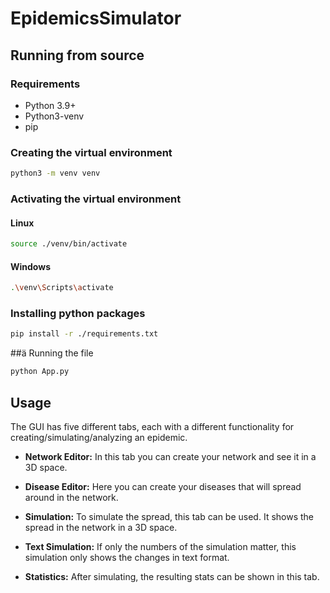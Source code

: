# EpidemicsSimulator

## Running from source

### Requirements

- Python 3.9+
- Python3-venv
- pip

### Creating the virtual environment
```bash
python3 -m venv venv
```

### Activating the virtual environment
#### Linux
```bash
source ./venv/bin/activate
```
#### Windows
```bash
.\venv\Scripts\activate
```

### Installing python packages
```bash
pip install -r ./requirements.txt
```

##ä Running the file
```bash
python App.py
```

## Usage

The GUI has five different tabs, each with a different functionality for creating/simulating/analyzing an epidemic.

- **Network Editor:** In this tab you can create your network and see it in a 3D space.

- **Disease Editor:** Here you can create your diseases that will spread around in the network.

- **Simulation:** To simulate the spread, this tab can be used. It shows the spread in the network in a 3D space.

- **Text Simulation:** If only the numbers of the simulation matter, this simulation only shows the changes in text format.

- **Statistics:** After simulating, the resulting stats can be shown in this tab.
